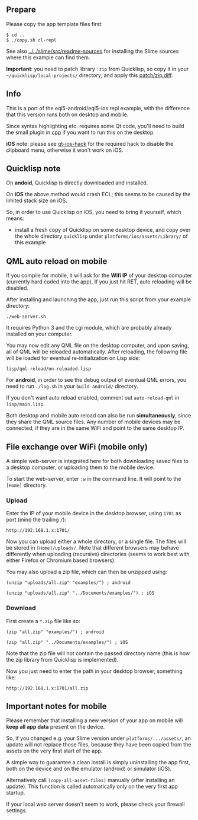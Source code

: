 
Prepare
-------

Please copy the app template files first:
```
$ cd ..
$ ./copy.sh cl-repl
```

See also [../../slime/src/readme-sources](../../slime/src/readme-sources.md) for
installing the Slime sources where this example can find them.

**Important**: you need to patch library `:zip` from Quicklisp, so copy it in
your `~/quicklisp/local-projects/` directory, and apply this
[patch/zip.diff](patch/zip.diff).



Info
----

This is a port of the eql5-android/eql5-ios repl example, with the difference
that this version runs both on desktop and mobile.

Since syntax highlighting etc. requires some Qt code, you'll need to build the
small plugin in [cpp](cpp/) if you want to run this on the desktop.

**iOS** note: please see [qt-ios-hack](qt-ios-hack/) for the required hack to
disable the clipboard menu, otherwise it won't work on iOS.



Quicklisp note
--------------

On **andoid**, Quicklisp is directly downloaded and installed.

On **iOS** the above method would crash ECL; this seems to be caused by the
limited stack size on iOS.

So, in order to use Quicklisp on iOS, you need to bring it yourself, which
means:

* install a fresh copy of Quicklisp on some desktop device, and copy over the
  whole directory `quicklisp` under `platforms/ios/assets/Library/` of this
  example



QML auto reload on mobile
-------------------------

If you compile for mobile, it will ask for the **Wifi IP** of your desktop
computer (currently hard coded into the app). If you just hit RET, auto
reloading will be disabled.

After installing and launching the app, just run this script from your example
directory:
```
./web-server.sh
```
It requires Python 3 and the cgi module, which are probably already installed
on your computer.

You may now edit any QML file on the desktop computer, and upon saving, all of
QML will be reloaded automatically. After reloading, the following file will be
loaded for eventual re-initialization on Lisp side:
```
lisp/qml-reload/on-reloaded.lisp
```
For **android**, in order to see the debug output of eventual QML errors, you
need to run `./log.sh` in your `build-android/` directory.

If you don't want auto reload enabled, comment out `auto-reload-qml` in
`lisp/main.lisp`.

Both desktop and mobile auto reload can also be run **simultaneously**, since
they share the QML source files. Any number of mobile devices may be connected,
if they are in the same WiFi and point to the same desktop IP.



File exchange over WiFi (mobile only)
-------------------------------------

A simple web-server is integrated here for both downloading saved files to a
desktop computer, or uploading them to the mobile device.

To start the web-server, enter `:w` in the command line. It will point to the
`[Home]` directory.

### Upload

Enter the IP of your mobile device in the desktop browser, using `1701` as
port (mind the trailing `/`):
```
http://192.168.1.x:1701/
```
Now you can upload either a whole directory, or a single file. The files will
be stored in `[Home]/uploads/`. Note that different browsers may behave
differently when uploading (recursive) directories (seems to work best with
either Firefox or Chromium based browsers).

You may also upload a zip file, which can then be unzipped using:
```
(unzip "uploads/all.zip" "examples/") ; android

(unzip "uploads/all.zip" "../Documents/examples/") ; iOS
```

### Download

First create a `*.zip` file like so:
```
(zip "all.zip" "examples/") ; android

(zip "all.zip" "../Documents/examples/") ; iOS
```
Note that the zip file will not contain the passed directory name (this is how
the zip library from Quicklisp is implemented).

Now you just need to enter the path in your desktop browser, something like:
```
http://192.168.1.x:1701/all.zip
```



Important notes for mobile
--------------------------

Please remember that installing a new version of your app on mobile will
**keep all app data** present on the device.

So, if you changed e.g. your Slime version under `platforms/.../assets/`, an
update will not replace those files, because they have been copied from the
assets on the very first start of the app.

A simple way to guarantee a clean install is simply uninstalling the app first,
both on the device and on the emulator (android) or simulator (iOS).

Alternatively call `(copy-all-asset-files)` manually (after installing an
update). This function is called automatically only on the very first app
startup.

If your local web server doesn't seem to work, please check your firewall
settings.
